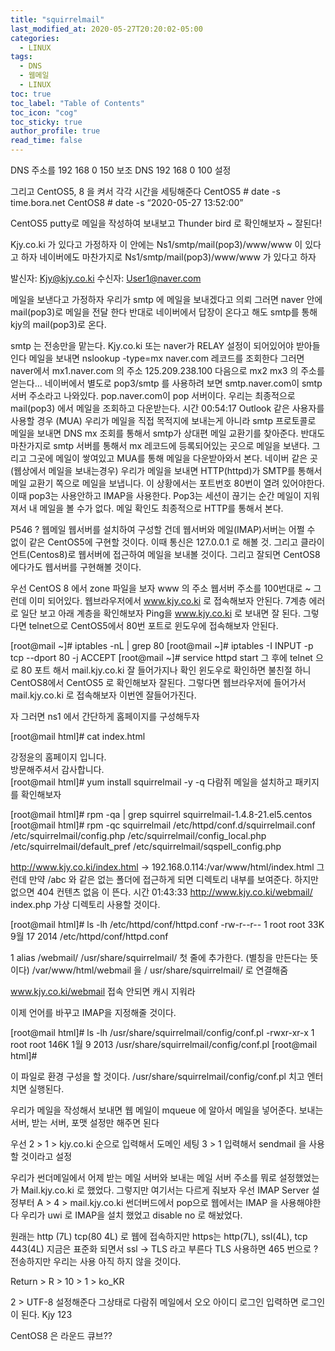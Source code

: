 ```yaml
---
title: "squirrelmail"
last_modified_at: 2020-05-27T20:20:02-05:00
categories:
  - LINUX
tags:
  - DNS
  - 웹메일
  - LINUX
toc: true 
toc_label: "Table of Contents"
toc_icon: "cog"
toc_sticky: true 
author_profile: true 
read_time: false 
---
```


DNS 주소를 192 168 0 150
보조 DNS 192 168 0 100 설정

그리고 CentOS5, 8 을 켜서 
각각 시간을 세팅해준다
CentOS5  # date -s time.bora.net
CentOS8  # date -s “2020-05-27 13:52:00”

CentOS5 putty로 메일을 작성하여 보내보고 
Thunder bird 로 확인해보자 ~
잘된다!

Kjy.co.ki 가 있다고 가정하자 이 안에는 
Ns1/smtp/mail(pop3)/www/www 이 있다고 하자
네이버에도 마찬가지로 Ns1/smtp/mail(pop3)/www/www 가 있다고 하자 

발신자: Kjy@kjy.co.ki
수신자: User1@naver.com

메일을 보낸다고 가정하자 우리가 smtp 에 메일을 보내겠다고 의뢰 그러면 naver 안에 mail(pop3)로 메일을 전달 한다 반대로 네이버에서 답장이 온다고 해도 smtp를 통해 kjy의 mail(pop3)로 온다.

smtp 는 전송만을 맡는다. Kjy.co.ki 또는 naver가 RELAY 설정이 되어있어야 받아들인다
메일을 보내면 nslookup -type=mx naver.com 레코드를 조회한다
그러면 naver에서 mx1.naver.com 의 주소 125.209.238.100 다음으로 mx2 mx3 의 주소를 얻는다…
네이버에서 별도로 pop3/smtp 를 사용하려 보면 smtp.naver.com이 smtp 서버 주소라고 나와있다.
pop.naver.com이 pop 서버이다. 우리는 최종적으로 mail(pop3) 에서 메일을 조회하고 다운받는다.
시간 00:54:17
Outlook 같은 사용자를 사용할 경우 (MUA)
우리가 메일을 직접 목적지에 보내는게 아니라 smtp 프로토콜로 메일을 보내면 DNS mx 조회를 통해서 smtp가 상대편 메일 교환기를 찾아준다. 반대도 마찬가지로 smtp 서버를 통해서 mx 레코드에 등록되어있는 곳으로 메일을 보낸다. 그리고 그곳에 메일이 쌓여있고 MUA를 통해 메일을 다운받아와서 본다. 
네이버 같은 곳 (웹상에서 메일을 보내는경우)
우리가 메일을 보내면 HTTP(httpd)가 SMTP를 통해서 메일 교환기 쪽으로 메일을 보냅니다. 이 상황에서는 포트번호 80번이 열려 있어야한다. 이때 pop3는 사용안하고 IMAP을 사용한다. Pop3는 세션이 끊기는 순간 메일이 지워져서 내 메일을 볼 수가 없다. 메일 확인도 최종적으로 HTTP를 통해서 본다.

P546  ?  웹메일
웹서버를 설치하여 구성할 건데  웹서버와  메일(IMAP)서버는 어쩔 수 없이 같은 CentOS5에 구현할 것이다.
이때 통신은 127.0.0.1 로 해볼 것. 그리고 클라이언트(Centos8)로 웹서버에 접근하여 메일을 보내볼 것이다.
그리고 잘되면 CentOS8 에다가도 웹서버를 구현해볼 것이다.

우선 CentOS 8 에서 zone 파일을 보자 www 의 주소 웹서버 주소를 100번대로 ~ 그런데 이미 되어있다.
웹브라우저에서 www.kjy.co.ki 로 접속해보자 안된다. 7계층 에러로 일단 보고 아래 계층을 확인해보자
Ping을 www.kjy.co.ki 로 보내면 잘 된다. 
그렇다면 telnet으로 CentOS5에서 80번 포트로 윈도우에 접속해보자 안된다.

[root@mail ~]# iptables -nL | grep 80
[root@mail ~]# iptables -I INPUT -p tcp --dport 80 -j ACCEPT
[root@mail ~]# service httpd start
그 후에 telnet 으로 80 포트 해서 mail.kjy.co.ki 잘 들어가지나 확인
윈도우로 확인하면 불친절 하니 CentOS8에서 CentOS5 로 확인해보자 잘된다.
그렇다면 웹브라우저에 들어가서 mail.kjy.co.ki 로 접속해보자 이번엔 잘들어가진다.

자 그러면 ns1 에서 간단하게 홈페이지를 구성해두자


[root@mail html]# cat index.html
<html>
<head>


</head>
<title>강정윤의 홈페이지</title>
<body>
강정윤의 홈페이지 입니다.<br>
방문해주셔서 감사합니다.<br>
</body>
</html>
[root@mail html]# yum install squirrelmail -y -q
다람쥐 메일을 설치하고 패키지를 확인해보자

[root@mail html]# rpm -qa | grep squirrel
squirrelmail-1.4.8-21.el5.centos
[root@mail html]# rpm -qc squirrelmail
/etc/httpd/conf.d/squirrelmail.conf
/etc/squirrelmail/config.php
/etc/squirrelmail/config_local.php
/etc/squirrelmail/default_pref
/etc/squirrelmail/sqspell_config.php

http://www.kjy.co.ki/index.html  ->  192.168.0.114:/var/www/html/index.html
그런데 만약 /abc 와 같은 없는 폴더에 접근하게 되면 디렉토리 내부를 보여준다. 하지만 없으면 404 컨텐츠 없음 이 뜬다.
시간 01:43:33
http://www.kjy.co.ki/webmail/  index.php
가상 디렉토리 사용할 것이다.

[root@mail html]# ls -lh /etc/httpd/conf/httpd.conf
-rw-r--r-- 1 root root 33K  9월 17  2014 /etc/httpd/conf/httpd.conf

1 alias   /webmail/       /usr/share/squirrelmail/
첫 줄에 추가한다. (별칭을 만든다는 뜻이다) 
/var/www/html/webmail 을 / usr/share/squirrelmail/ 로 연결해줌

www.kjy.co.ki/webmail  접속  안되면 캐시 지워라
 
이제 언어를 바꾸고 IMAP을 지정해줄 것이다.

[root@mail html]# ls -lh /usr/share/squirrelmail/config/conf.pl
-rwxr-xr-x 1 root root 146K  1월  9  2013 /usr/share/squirrelmail/config/conf.pl
[root@mail html]#

이 파일로 환경 구성을 할 것이다.
/usr/share/squirrelmail/config/conf.pl  치고 엔터치면 실행된다.
 

우리가 메일을 작성해서 보내면 웹 메일이 mqueue 에 알아서 메일을 넣어준다.
보내는 서버, 받는 서버, 포맷 설정만 해주면 된다

우선 2 > 1 > kjy.co.ki 순으로 입력해서 도메인 세팅
3 > 1  입력해서 sendmail 을 사용할 것이라고 설정
 
우리가 썬더메일에서 어제 받는 메일 서버와 보내는 메일 서버 주소를 뭐로 설정했었는가
Mail.kjy.co.ki 로 했었다. 그렇지만 여기서는 다르게 줘보자
우선 IMAP Server 설정부터  A > 4 > mail.kjy.co.ki 
썬더버드에서 pop으로  웹에서는 IMAP 을 사용해야한다
우리가 uwi 로 IMAP을 설치 했었고 disable no 로 해놨었다. 
 

원래는 http (7L) tcp(80 4L) 로 웹에 접속하지만 https는  http(7L), ssl(4L), tcp 443(4L) 
지금은 표준화 되면서 ssl -> TLS 라고 부른다 TLS 사용하면 465 번으로 ? 전송하지만 우리는 사용 아직 하지 않을 것이다.

Return > R > 10 > 1 > ko_KR
 
2 > UTF-8  설정해준다
그상태로 다람쥐 메일에서 
오오 아이디 로그인 입력하면 로그인이 된다.
Kjy 123
 
CentOS8 은 라운드 큐브?? 
